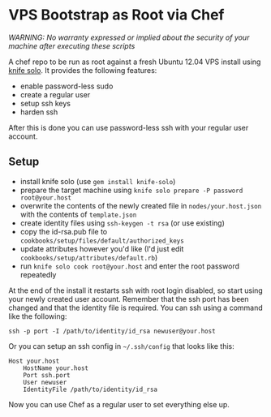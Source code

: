 # VPS Bootstrap as Root via Chef

*WARNING: No warranty expressed or implied about the security of your machine after executing these scripts*

A chef repo to be run as root against a fresh Ubuntu 12.04 VPS install using [knife solo](http://matschaffer.github.io/knife-solo/).  It provides the following features:

* enable password-less sudo
* create a regular user
* setup ssh keys
* harden ssh

After this is done you can use password-less ssh with your regular user account.


## Setup

* install knife solo (use `gem install knife-solo`)
* prepare the target machine using `knife solo prepare -P password root@your.host`
* overwrite the contents of the newly created file in `nodes/your.host.json` with the contents of `template.json`
* create identity files using `ssh-keygen -t rsa` (or use existing)
* copy the id-rsa.pub file to `cookbooks/setup/files/default/authorized_keys`
* update attributes however you'd like (I'd just edit `cookbooks/setup/attributes/default.rb`)
* run `knife solo cook root@your.host` and enter the root password repeatedly

At the end of the install it restarts ssh with root login disabled, so start using your newly created user account.  Remember that the ssh port has been changed and that the identity file is required.  You can ssh using a command like the following:

    ssh -p port -I /path/to/identity/id_rsa newuser@your.host
    
Or you can setup an ssh config in `~/.ssh/config` that looks like this:

    Host your.host
        HostName your.host
        Port ssh.port
        User newuser
        IdentityFile /path/to/identity/id_rsa
        
Now you can use Chef as a regular user to set everything else up.
